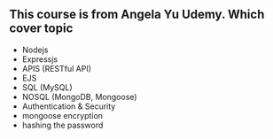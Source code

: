 ## This course is from Angela Yu Udemy. Which cover topic

- Nodejs
- Expressjs
- APIS (RESTful API)
- EJS
- SQL (MySQL)
- NOSQL (MongoDB, Mongoose)
- Authentication & Security
- mongoose encryption
- hashing the password

